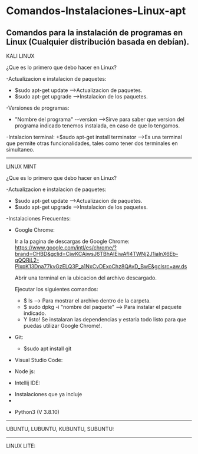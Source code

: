 # Comandos-Instalaciones-Linux-apt
Comandos para la instalación  de programas en Linux (Cualquier distribución basada en debían).
---------------------------------------------------------------------------------------------------------------------------------------------------------
KALI LINUX

¿Que es lo primero que debo hacer en Linux?

-Actualizacion e instalacion de paquetes:

+ $sudo apt-get update -->Actualizacion de paquetes.
+ $sudo apt-get upgrade -->Instalacion de los paquetes.
 
-Versiones de programas:
+ "Nombre del programa" --version -->Sirve para saber que version del programa indicado tenemos instalada, en caso de que lo tengamos.

-Intalacion terminal:
+$sudo apt-get install terminator -->Es una terminal que permite otras funcionalidades, tales como tener dos terminales en simultaneo.

---------------------------------------------------------------------------------------------------------------------------------------------------------

LINUX MINT

¿Que es lo primero que debo hacer en Linux?

-Actualizacion e instalacion de paquetes:

+ $sudo apt-get update -->Actualizacion de paquetes.
+ $sudo apt-get upgrade -->Instalacion de los paquetes.

-Instalaciones Frecuentes:

+ Google Chrome:

   Ir a la pagina de descargas de Google Chrome: https://www.google.com/intl/es/chrome/?brand=CHBD&gclid=CjwKCAjwsJ6TBhAIEiwAfl4TWNj2J1ialnX6Eb-qQQRiL2-PlxpK13Dna77kvGzELQ3P_a1NxCvDExoChz8QAvD_BwE&gclsrc=aw.ds
   
   Abrir una terminal en la ubicacion del archivo descargado.
   
   Ejecutar los siguientes comandos:
   + $ ls --> Para mostrar el archivo dentro de la carpeta.
   + $ sudo dpkg -i "nombre del paquete" --> Para instalar el paquete indicado.
   + Y listo! Se instalaran las dependencias y estaria todo listo para que puedas utilizar Google Chrome!.
   
+ Git: 

   - $sudo apt install git

+ Visual Studio Code:

+ Node js: 

+ Intellij IDE: 

- Instalaciones que ya incluje
- 
+ Python3 (V 3.8.10)

---------------------------------------------------------------------------------------------------------------------------------------------------------
UBUNTU, LUBUNTU, KUBUNTU, SUBUNTU:

---------------------------------------------------------------------------------------------------------------------------------------------------------
LINUX LITE:


